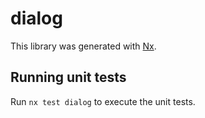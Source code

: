 # dialog

This library was generated with [Nx](https://nx.dev).

## Running unit tests

Run `nx test dialog` to execute the unit tests.
